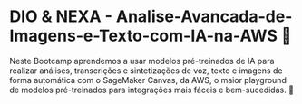 # DIO & NEXA - Analise-Avancada-de-Imagens-e-Texto-com-IA-na-AWS 🤖

Neste Bootcamp aprendemos a usar modelos pré-treinados de IA para realizar análises, transcrições e sintetizações de voz, texto e imagens de forma automática com o SageMaker Canvas, da AWS, o maior playground de modelos pré-treinados para integrações mais fáceis e bem-sucedidas. 🥇

